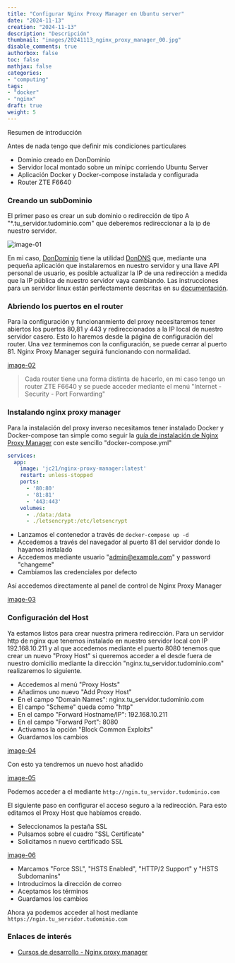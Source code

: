 ```yaml
---
title: "Configurar Nginx Proxy Manager en Ubuntu server"
date: "2024-11-13"
creation: "2024-11-13"
description: "Descripción"
thumbnail: "images/20241113_nginx_proxy_manager_00.jpg"
disable_comments: true
authorbox: false
toc: false
mathjax: false
categories:
- "computing"
tags:
- "docker"
- "nginx"
draft: true
weight: 5
---
```

Resumen de introducción
<!--more-->
Antes de nada tengo que definir mis condiciones particulares
- Dominio creado en DonDominio
- Servidor local montado sobre un minipc corriendo Ubuntu Server
- Aplicación Docker y Docker-compose instalada y configurada
- Router ZTE F6640

### Creando un subDominio
El primer paso es crear un sub dominio o redirección de tipo A "*.tu_servidor.tudominio.com" que deberemos redireccionar a la ip de nuestro servidor.

![image-01]

En mi caso, [DonDominio] tiene la utilidad [DonDNS] que, mediante una pequeña aplicación que instalaremos en nuestro servidor y una llave API personal de usuario, es posible actualizar la IP de una redirección a medida que la IP pública de nuestro servidor vaya cambiando. Las instrucciones para un servidor linux están perfectamente descritas en su [documentación].

### Abriendo los puertos en el router
Para la configuración y funcionanmiento del proxy necesitaremos tener abiertos los puertos 80,81 y 443 y redireccionados a la IP local de nuestro servidor casero. Esto lo haremos desde la página de configuración del router. Una vez terminemos con la configuración, se puede cerrar al puerto 81. Nginx Proxy Manager seguirá funcionando con normalidad.

[image-02]

> Cada router tiene una forma distinta de hacerlo, en mi caso tengo un router ZTE F6640 y se puede acceder mediante el menú "Internet - Security - Port Forwarding"

### Instalando nginx proxy manager
Para la instalación del proxy inverso necesitamos tener instalado Docker y Docker-compose tan simple como seguir la [guía de instalación de Nginx Proxy Manager] con este sencillo "docker-compose.yml"

``` yaml
services:
  app:
    image: 'jc21/nginx-proxy-manager:latest'
    restart: unless-stopped
    ports:
      - '80:80'
      - '81:81'
      - '443:443'
    volumes:
      - ./data:/data
      - ./letsencrypt:/etc/letsencrypt
```
- Lanzamos el contenedor a través de `docker-compose up -d`
- Accedemos a través del navegador al puerto 81 del servidor donde lo hayamos instalado
- Accedemos mediante usuario "admin@example.com" y password "changeme"
- Cambiamos las credenciales por defecto

Así accedemos directamente al panel de control de Nginx Proxy Manager

[image-03]


### Configuración del Host
Ya estamos listos para crear nuestra primera redirección. Para un servidor http de nginx que tenemos instalado en nuestro servidor local con IP 192.168.10.211 y al que accedemos mediante el puerto 8080 tenemos que crear un nuevo "Proxy Host" si queremos acceder a el desde fuera de nuestro domicilio mediante la dirección "nginx.tu_servidor.tudominio.com" realizaremos lo siguiente.

- Accedemos al menú "Proxy Hosts"
- Añadimos uno nuevo "Add Proxy Host"
- En el campo "Domain Names": nginx.tu_servidor.tudominio.com
- El campo "Scheme" queda como "http"
- En el campo "Forward Hostname/IP": 192.168.10.211
- En el campo "Forward Port": 8080
- Activamos la opción "Block Common Exploits"
- Guardamos los cambios

[image-04]

Con esto ya tendremos un nuevo host añadido

[image-05]

Podemos acceder a el mediante `http://ngin.tu_servidor.tudominio.com`

El siguiente paso en configurar el acceso seguro a la redirección. Para esto editamos el Proxy Host que habíamos creado.

- Seleccionamos la pestaña SSL
- Pulsamos sobre el cuadro "SSL Certificate"
- Solicitamos n nuevo certificado SSL

[image-06]

- Marcamos "Force SSL", "HSTS Enabled", "HTTP/2 Support" y "HSTS Subdomanins"
- Introducimos la dirección de correo
- Aceptamos los términos
- Guardamos los cambios

Ahora ya podemos acceder al host mediante `https://ngin.tu_servidor.tudominio.com`

### Enlaces de interés
- [Cursos de desarrollo - Nginx proxy manager](https://cursosdedesarrollo.com/2022/01/nginx-proxy-manager-o-la-manera-sencilla-de-manejar-acceso-a-tus-servicios-docker/)

[documentación]: https://dondominio.dev/es/dondns/docs/linux/
[DonDNS]: https://dondominio.dev/es/dondns/
[DonDominio]: https://www.dondominio.com
[guía de instalación de Nginx Proxy Manager]: https://nginxproxymanager.com/guide/

[image-01]: /images/20241113_nginx_proxy_manager_01.jpg
[image-02]: /images/20241113_nginx_proxy_manager_02.jpg
[image-03]: /images/20241113_nginx_proxy_manager_03.jpg
[image-04]: /images/20241113_nginx_proxy_manager_04.jpg
[image-05]: /images/20241113_nginx_proxy_manager_05.jpg
[image-06]: /images/20241113_nginx_proxy_manager_06.jpg
